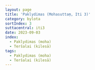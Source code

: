 ```yaml
---
layout: page
title: 'Paklydimas (Mohasuttaṃ, Iti 3)'
category: bylota
sortIndex: 3
suttacentral: iti3
date: 2023-09-03
index: 
  - Paklydimas (moha)
  - Teršalai (kilesā)
tags:
  - Paklydimas (moha)
  - Teršalai (kilesā)
---
```

